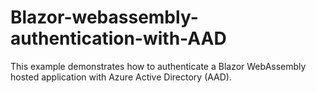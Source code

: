 # Blazor-webassembly-authentication-with-AAD
This example demonstrates how to authenticate a Blazor WebAssembly hosted application with Azure Active Directory (AAD).
